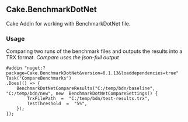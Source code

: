 ## Cake.BenchmarkDotNet

Cake Addin for working with BenchmarkDotNet file.

### Usage ###
Comparing two runs of the benchmark files and outputs the results into a TRX format.
*Compare uses the json-full output*

    #addin "nuget:?package=Cake.BenchmarkDotNet&version=0.1.13&loaddependencies=true"
    Task("CompareBenchmarks")
    .Does(() => {
	    BenchmarkDotNetCompareResults("C:/temp/bdn/baseline", "C:/temp/bdn/new", new  BenchmarkDotNetCompareSettings() {
		    TrxFilePath  =  "C:/temp/bdn/test-results.trx",
		    TestThreshold  =  "5%",
	    });
    });
